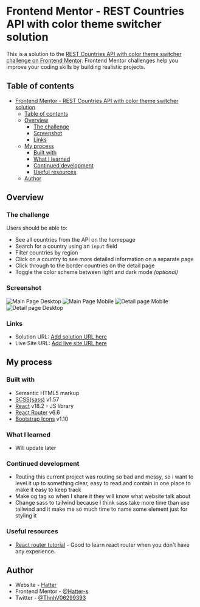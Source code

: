 # Frontend Mentor - REST Countries API with color theme switcher solution

This is a solution to the [REST Countries API with color theme switcher challenge on Frontend Mentor](https://www.frontendmentor.io/challenges/rest-countries-api-with-color-theme-switcher-5cacc469fec04111f7b848ca). Frontend Mentor challenges help you improve your coding skills by building realistic projects. 

## Table of contents

- [Frontend Mentor - REST Countries API with color theme switcher solution](#frontend-mentor---rest-countries-api-with-color-theme-switcher-solution)
  - [Table of contents](#table-of-contents)
  - [Overview](#overview)
    - [The challenge](#the-challenge)
    - [Screenshot](#screenshot)
    - [Links](#links)
  - [My process](#my-process)
    - [Built with](#built-with)
    - [What I learned](#what-i-learned)
    - [Continued development](#continued-development)
    - [Useful resources](#useful-resources)
  - [Author](#author)

## Overview

### The challenge

Users should be able to:

- See all countries from the API on the homepage
- Search for a country using an `input` field
- Filter countries by region
- Click on a country to see more detailed information on a separate page
- Click through to the border countries on the detail page
- Toggle the color scheme between light and dark mode *(optional)*

### Screenshot

![Main Page Desktop](./screenshot/main-page-dark-desktop.png)
![Main Page Mobile](./screenshot/main-page-dark-mobile.png)
![Detail page Mobile](./screenshot/detail-page-dark-moblie.png)
![Detail page Desktop](./screenshot/detail-page-dark-desktop.png)


### Links

- Solution URL: [Add solution URL here](https://github.com/Hatter-s/rest-countries-api-with-color-theme-switcher)
- Live Site URL: [Add live site URL here](https://hatter-rest-countries-api.netlify.app/)

## My process

### Built with

- Semantic HTML5 markup
- [SCSS(sass)](https://sass-lang.com/) v1.57
- [React](https://reactjs.org/) v18.2 - JS library
- [React Router](https://reactrouter.com/en/main) v6.6
- [Bootstrap Icons](https://icons.getbootstrap.com/) v1.10

### What I learned

- Will update later
### Continued development

- Routing this current project was routing so bad and messy, so i want to level it up to something clear, easy to read and contain in one place to make it easy to keep track
- Make og tag so when I share it they will know what website talk about
- Change sass to tailwind because I think sass take more time than use tailwind and it make me so much time to name some element just for styling it

### Useful resources

- [React router tutorial](https://reactrouter.com/en/main/start/tutorial) - Good to learn react router when you don't have any experience.

## Author

- Website - [Hatter](https://github.com/Hatter-s)
- Frontend Mentor - [@Hatter-s](https://www.frontendmentor.io/profile/Hatter-s)
- Twitter - [@ThnhV06299393](https://twitter.com/ThnhV06299393)
